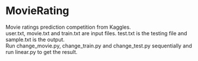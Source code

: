 # MovieRating
Movie ratings prediction competition from Kaggles.   
user.txt, movie.txt and train.txt are input files. test.txt is the testing file and sample.txt is the output.   
Run change_movie.py, change_train.py and change_test.py sequentially and run linear.py to get the result.
